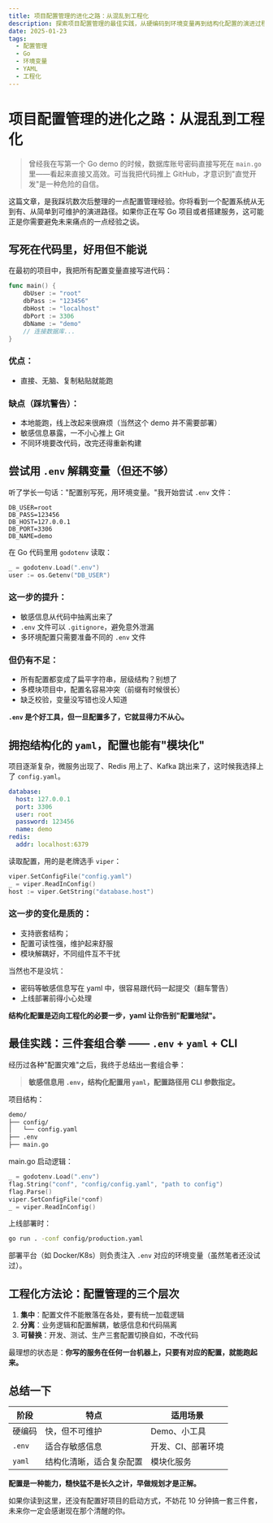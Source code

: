 ```yaml
---
title: 项目配置管理的进化之路：从混乱到工程化
description: 探索项目配置管理的最佳实践，从硬编码到环境变量再到结构化配置的演进过程
date: 2025-01-23
tags:
  - 配置管理
  - Go
  - 环境变量
  - YAML
  - 工程化
---
```


# 项目配置管理的进化之路：从混乱到工程化

> 曾经我在写第一个 Go demo 的时候，数据库账号密码直接写死在 `main.go` 里——看起来直接又高效。可当我把代码推上 GitHub，才意识到"直觉开发"是一种危险的自信。

这篇文章，是我踩坑数次后整理的一点配置管理经验。你将看到一个配置系统从无到有、从简单到可维护的演进路径。如果你正在写 Go 项目或者搭建服务，这可能正是你需要避免未来痛点的一点经验之谈。

## 写死在代码里，好用但不能说

在最初的项目中，我把所有配置变量直接写进代码：

```go
func main() {
    dbUser := "root"
    dbPass := "123456"
    dbHost := "localhost"
    dbPort := 3306
    dbName := "demo"
    // 连接数据库...
}
```

### 优点：

- 直接、无脑、复制粘贴就能跑

### 缺点（踩坑警告）：

- 本地能跑，线上改起来很麻烦（当然这个 demo 并不需要部署）
- 敏感信息暴露，一不小心推上 Git
- 不同环境要改代码，改完还得重新构建

## 尝试用 `.env` 解耦变量（但还不够）

听了学长一句话："配置别写死，用环境变量。"我开始尝试 `.env` 文件：

```env
DB_USER=root
DB_PASS=123456
DB_HOST=127.0.0.1
DB_PORT=3306
DB_NAME=demo
```

在 Go 代码里用 `godotenv` 读取：

```go
_ = godotenv.Load(".env")
user := os.Getenv("DB_USER")
```

### 这一步的提升：

- 敏感信息从代码中抽离出来了
- `.env` 文件可以 `.gitignore`，避免意外泄漏
- 多环境配置只需要准备不同的 `.env` 文件

### 但仍有不足：

- 所有配置都变成了扁平字符串，层级结构？别想了
- 多模块项目中，配置名容易冲突（前缀有时候很长）
- 缺乏校验，变量没写错也没人知道

**`.env` 是个好工具，但一旦配置多了，它就显得力不从心。**

## 拥抱结构化的 `yaml`，配置也能有"模块化"

项目逐渐复杂，微服务出现了、Redis 用上了、Kafka 跳出来了，这时候我选择上了 `config.yaml`。

```yaml
database:
  host: 127.0.0.1
  port: 3306
  user: root
  password: 123456
  name: demo
redis:
  addr: localhost:6379
```

读取配置，用的是老牌选手 `viper`：

```go
viper.SetConfigFile("config.yaml")
_ = viper.ReadInConfig()
host := viper.GetString("database.host")
```

### 这一步的变化是质的：

- 支持嵌套结构；
- 配置可读性强，维护起来舒服
- 模块解耦好，不同组件互不干扰

当然也不是没坑：

- 密码等敏感信息写在 yaml 中，很容易跟代码一起提交（翻车警告）
- 上线部署前得小心处理

**结构化配置是迈向工程化的必要一步，yaml 让你告别"配置地狱"。**

## 最佳实践：三件套组合拳 —— `.env` + `yaml` + CLI

经历过各种"配置灾难"之后，我终于总结出一套组合拳：

> **敏感信息用 `.env`，结构化配置用 `yaml`，配置路径用 CLI 参数指定。**

项目结构：

```bash
demo/
├── config/
│   └── config.yaml
├── .env
├── main.go
```

main.go 启动逻辑：

```go
_ = godotenv.Load(".env")
flag.String("conf", "config/config.yaml", "path to config")
flag.Parse()
viper.SetConfigFile(*conf)
_ = viper.ReadInConfig()
```

上线部署时：

```bash
go run . -conf config/production.yaml
```

部署平台（如 Docker/K8s）则负责注入 `.env` 对应的环境变量（虽然笔者还没试过）。

## 工程化方法论：配置管理的三个层次

1.  **集中**：配置文件不能散落在各处，要有统一加载逻辑
1.  **分离**：业务逻辑和配置解耦，敏感信息和代码隔离
1.  **可替换**：开发、测试、生产三套配置切换自如，不改代码

最理想的状态是：**你写的服务在任何一台机器上，只要有对应的配置，就能跑起来。**

## 总结一下

| 阶段   | 特点                     | 适用场景           |
| ------ | ------------------------ | ------------------ |
| 硬编码 | 快，但不可维护           | Demo、小工具       |
| `.env` | 适合存敏感信息           | 开发、CI、部署环境 |
| `yaml` | 结构化清晰，适合复杂配置 | 模块化服务         |

**配置是一种能力，糙快猛不是长久之计，早做规划才是正解。**

如果你读到这里，还没有配置好项目的启动方式，不妨花 10 分钟搞一套三件套，未来你一定会感谢现在那个清醒的你。
